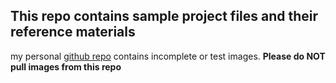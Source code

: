 ## This repo contains sample project files and their reference materials

my personal [github repo](https://hub.docker.com/u/openrc) contains incomplete or test images.
**Please do NOT pull images from this repo**  
